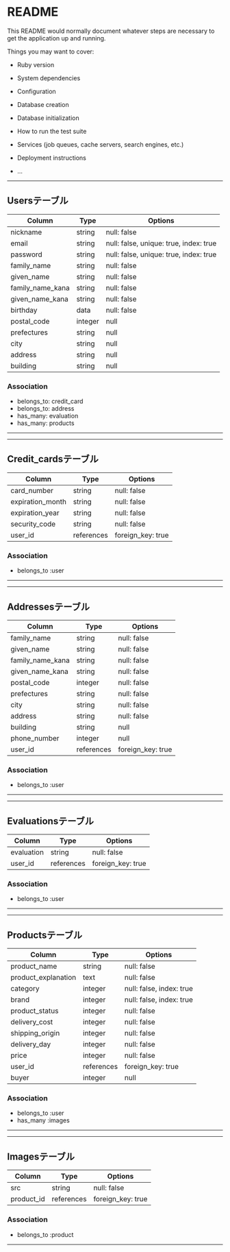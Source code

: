 # README

This README would normally document whatever steps are necessary to get the
application up and running.

Things you may want to cover:

* Ruby version

* System dependencies

* Configuration

* Database creation

* Database initialization

* How to run the test suite

* Services (job queues, cache servers, search engines, etc.)

* Deployment instructions

* ...
---------------------------------------
## Usersテーブル

|Column|Type|Options|
|------|----|-------|
|nickname|string|null: false|
|email|string|null: false, unique: true, index: true|
|password|string|null: false, unique: true, index: true|
|family_name|string|null: false|
|given_name|string|null: false|
|family_name_kana|string|null: false|
|given_name_kana|string|null: false|
|birthday|data|null: false|
|postal_code|integer|null|
|prefectures|string|null|
|city|string|null|
|address|string|null|
|building|string|null|

### Association
- belongs_to: credit_card
- belongs_to: address
- has_many: evaluation
- has_many: products
---------------------------------------

---------------------------------------
## Credit_cardsテーブル

|Column|Type|Options|
|------|----|-------|
|card_number|string|null: false|
|expiration_month|string|null: false|
|expiration_year|string|null: false|
|security_code|string|null: false|
|user_id|references|foreign_key: true|

### Association
- belongs_to :user
---------------------------------------

---------------------------------------
## Addressesテーブル

|Column|Type|Options|
|------|----|-------|
|family_name|string|null: false|
|given_name|string|null: false|
|family_name_kana|string|null: false|
|given_name_kana|string|null: false|
|postal_code|integer|null: false|
|prefectures|string|null: false|
|city|string|null: false|
|address|string|null: false|
|building|string|null|
|phone_number|integer|null|
|user_id|references|foreign_key: true|

### Association
- belongs_to :user
---------------------------------------

---------------------------------------
## Evaluationsテーブル

|Column|Type|Options|
|------|----|-------|
|evaluation|string|null: false|
|user_id|references|foreign_key: true|

### Association
- belongs_to :user
---------------------------------------

---------------------------------------
## Productsテーブル

|Column|Type|Options|
|------|----|-------|
|product_name|string|null: false|
|product_explanation|text|null: false|
|category|integer|null: false, index: true||
|brand|integer|null: false, index: true||
|product_status|integer|null: false|
|delivery_cost|integer|null: false|
|shipping_origin|integer|null: false|
|delivery_day|integer|null: false|
|price|integer|null: false|
|user_id|references|foreign_key: true|
|buyer|integer|null|

### Association
- belongs_to :user
- has_many :images
---------------------------------------

---------------------------------------
## Imagesテーブル

|Column|Type|Options|
|------|----|-------|
|src|string|null: false|
|product_id|references|foreign_key: true|

### Association
- belongs_to :product
---------------------------------------